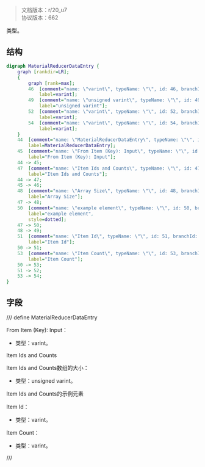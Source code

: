 # <!-- md:samp MaterialReducerDataEntry -->

> 文档版本：r/20_u7<br/>协议版本：662

<!-- md:samp MaterialReducerDataEntry -->类型。

## 结构

```dot
digraph MaterialReducerDataEntry {
	graph [rankdir=LR];
	{
		graph [rank=max];
		46	[comment="name: \"varint\", typeName: \"\", id: 46, branchId: 0, recurseId: -1, attributes: 512, notes: \"\"",
			label=varint];
		49	[comment="name: \"unsigned varint\", typeName: \"\", id: 49, branchId: 0, recurseId: -1, attributes: 512, notes: \"\"",
			label="unsigned varint"];
		52	[comment="name: \"varint\", typeName: \"\", id: 52, branchId: 0, recurseId: -1, attributes: 512, notes: \"\"",
			label=varint];
		54	[comment="name: \"varint\", typeName: \"\", id: 54, branchId: 0, recurseId: -1, attributes: 512, notes: \"\"",
			label=varint];
	}
	44	[comment="name: \"MaterialReducerDataEntry\", typeName: \"\", id: 44, branchId: 0, recurseId: -1, attributes: 0, notes: \"\"",
		label=MaterialReducerDataEntry];
	45	[comment="name: \"From Item (Key): Input\", typeName: \"\", id: 45, branchId: 0, recurseId: -1, attributes: 0, notes: \"\"",
		label="From Item (Key): Input"];
	44 -> 45;
	47	[comment="name: \"Item Ids and Counts\", typeName: \"\", id: 47, branchId: 0, recurseId: -1, attributes: 8, notes: \"\"",
		label="Item Ids and Counts"];
	44 -> 47;
	45 -> 46;
	48	[comment="name: \"Array Size\", typeName: \"\", id: 48, branchId: 0, recurseId: -1, attributes: 0, notes: \"\"",
		label="Array Size"];
	47 -> 48;
	50	[comment="name: \"example element\", typeName: \"\", id: 50, branchId: 0, recurseId: -1, attributes: 16, notes: \"\"",
		label="example element",
		style=dotted];
	47 -> 50;
	48 -> 49;
	51	[comment="name: \"Item Id\", typeName: \"\", id: 51, branchId: 0, recurseId: -1, attributes: 0, notes: \"\"",
		label="Item Id"];
	50 -> 51;
	53	[comment="name: \"Item Count\", typeName: \"\", id: 53, branchId: 0, recurseId: -1, attributes: 0, notes: \"\"",
		label="Item Count"];
	50 -> 53;
	51 -> 52;
	53 -> 54;
}

```

## 字段

/// define
MaterialReducerDataEntry

From Item (Key): Input：<!-- md:samp varint -->

- 类型：varint。

Item Ids and Counts

Item Ids and Counts数组的大小：<!-- md:samp unsigned varint -->

- 类型：unsigned varint。

Item Ids and Counts的示例元素

Item Id：<!-- md:samp varint -->

- 类型：varint。

Item Count：<!-- md:samp varint -->

- 类型：varint。


///
